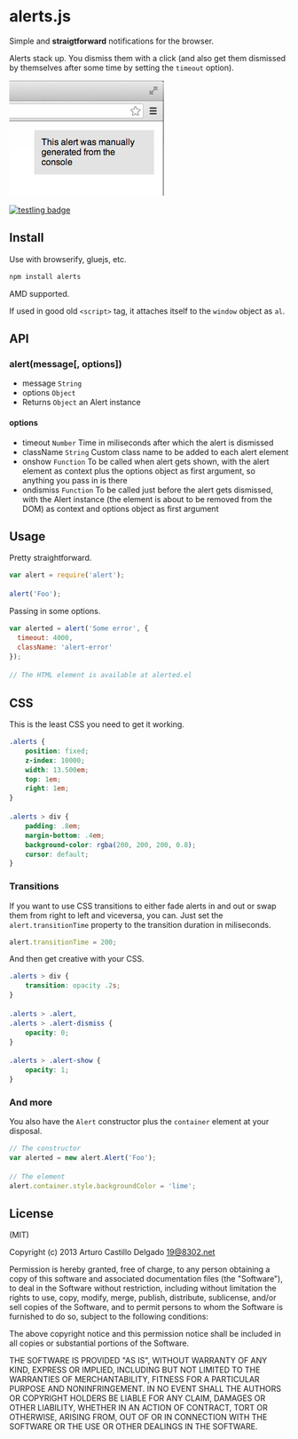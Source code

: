 # alerts.js

Simple and **straigtforward** notifications for the browser.

Alerts stack up. You dismiss them with a click (and also get them dismissed by themselves after some time by setting the `timeout` option).

![screenshot](screenshot.png)

[![testling badge](https://ci.testling.com/acstll/alerts.png)](https://ci.testling.com/acstll/alerts)

## Install

Use with browserify, gluejs, etc.

```bash
npm install alerts
```

AMD supported.

If used in good old `<script>` tag, it attaches itself to the `window` object as `al`.

## API

### alert(message[, options])

- message `String`
- options `Object`
- Returns `Object` an Alert instance

#### options

- timeout `Number` Time in miliseconds after which the alert is dismissed
- className `String` Custom class name to be added to each alert element
- onshow `Function` To be called when alert gets shown, with the alert element as context plus the options object as first argument, so anything you pass in is there
- ondismiss `Function` To be called just before the alert gets dismissed, with the Alert instance (the element is about to be removed from the DOM) as context and options object as first argument

## Usage

Pretty straightforward.

```js
var alert = require('alert');

alert('Foo');
```

Passing in some options.

```js
var alerted = alert('Some error', {
  timeout: 4000,
  className: 'alert-error'
});

// The HTML element is available at alerted.el
```

## CSS

This is the least CSS you need to get it working.

```css
.alerts {
	position: fixed;
	z-index: 10000;
	width: 13.500em;
	top: 1em;
	right: 1em;
}

.alerts > div {
	padding: .8em;
	margin-bottom: .4em;
	background-color: rgba(200, 200, 200, 0.8);
	cursor: default;
}
```

### Transitions

If you want to use CSS transitions to either fade alerts in and out or swap them from right to left and viceversa, you can. Just set the `alert.transitionTime` property to the transition duration in miliseconds.

```js
alert.transitionTime = 200;
```

And then get creative with your CSS.

```css
.alerts > div {
	transition: opacity .2s;
}

.alerts > .alert,
.alerts > .alert-dismiss {
	opacity: 0;
}

.alerts > .alert-show {
	opacity: 1;
}
```

### And more

You also have the `Alert` constructor plus the `container` element at your disposal.

```js
// The constructor
var alerted = new alert.Alert('Foo');

// The element
alert.container.style.backgroundColor = 'lime';
```

## License

(MIT)

Copyright (c) 2013 Arturo Castillo Delgado <19@8302.net>

Permission is hereby granted, free of charge, to any person obtaining a copy of
this software and associated documentation files (the "Software"), to deal in
the Software without restriction, including without limitation the rights to
use, copy, modify, merge, publish, distribute, sublicense, and/or sell copies of
the Software, and to permit persons to whom the Software is furnished to do so,
subject to the following conditions:

The above copyright notice and this permission notice shall be included in all
copies or substantial portions of the Software.

THE SOFTWARE IS PROVIDED "AS IS", WITHOUT WARRANTY OF ANY KIND, EXPRESS OR
IMPLIED, INCLUDING BUT NOT LIMITED TO THE WARRANTIES OF MERCHANTABILITY, FITNESS
FOR A PARTICULAR PURPOSE AND NONINFRINGEMENT. IN NO EVENT SHALL THE AUTHORS OR
COPYRIGHT HOLDERS BE LIABLE FOR ANY CLAIM, DAMAGES OR OTHER LIABILITY, WHETHER
IN AN ACTION OF CONTRACT, TORT OR OTHERWISE, ARISING FROM, OUT OF OR IN
CONNECTION WITH THE SOFTWARE OR THE USE OR OTHER DEALINGS IN THE SOFTWARE.